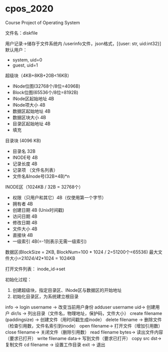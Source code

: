 # cpos_2020
Course Project of Operating System

文件名：diskfile

用户记录->储存于文件系统内
/userinfo文件，json格式，[{user: str, uid:int32}]
默认用户：
- system, uid=0
- guest, uid=1

超级块（4KB+8KB+20B<16KB）
- INode位图(32768个/8位=4096B)
- Block位图(65536个/8位=8192B)
- INode区起始地址 4B
- INode项大小 4B
- 数据区起始地址 4B
- 数据区块大小 4B
- 目录区起始地址 4B
- 填充

目录块 (4096 KB)
- 目录名 32B
- INODE号 4B
- 记录长度 4B
- 记录项 （文件名列表）
- 文件名&Inode号(32B+4B)*n

INODE区（1024KB / 32B = 32768个）
- 权限（只用户和其它）4B（仅使用第一个字节）
- 拥有者 4B
- 创建日期 4B (Unix时间戳)
- 访问日期 4B
- 修改日期 4B
- 文件大小 4B
- 直接块 4B
- 一级索引 4B(=-1则表示无需一级索引)

数据区(BlockSize = 2KB, BlockNum=100 * 1024 / 2=51200个<65536)
最大文件大小=2*1024/4*2*1024 = 1024KB

打开文件列表：
inode_id->set

初始化过程：
1. 创建超级块，指定目录区、INode区与数据区的开始地址
2. 初始化目录区，为系统建立根目录




info -> 
login username -> 改变当前用户身份
adduser username uid-> 创建用户
dir/ls -> 列出目录（文件名，物理地址，保护码，文件大小）
create filename (paddingsize) -> 创建文件（用时间戳生成inode）
delete filename -> 删除文件（检查引用数，文件名索引到inode）
open filename-> 打开文件（增加引用数）
close filename-> 关闭文件（删除引用数）
read filename bytes-> 读出文件内容（要求已打开）
write filename data-> 写到文件（要求已打开）
copy src dst-> 复制文件
cd filename -> 设置工作目录
exit -> 退出
























